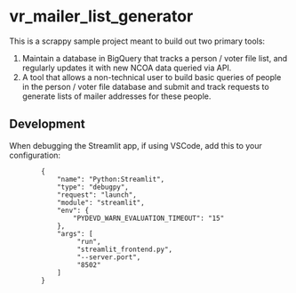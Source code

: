 # vr_mailer_list_generator

This is a scrappy sample project meant to build out two primary tools:
1. Maintain a database in BigQuery that tracks a person / voter file list, and regularly updates it with new NCOA data queried via API.
2. A tool that allows a non-technical user to build basic queries of people in the person / voter file database and submit and track requests to generate lists of mailer addresses for these people.



## Development
When debugging the Streamlit app, if using VSCode, add this to your configuration:
```
        {
            "name": "Python:Streamlit",
            "type": "debugpy",
            "request": "launch",
            "module": "streamlit",
            "env": {
                "PYDEVD_WARN_EVALUATION_TIMEOUT": "15"
            },
            "args": [
                 "run",
                 "streamlit_frontend.py",
                 "--server.port",
                 "8502"
            ]
        }
```
